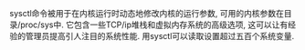 sysctl命令被用于在内核运行时动态地修改内核的运行参数, 可用的内核参数在目录/proc/sys中. 它包含一些TCP/ip堆栈和虚拟内存系统的高级选项,  这可以让有经验的管理员提高引人注目的系统性能. 用sysctl可以读取设置超过五百个系统变量. 

